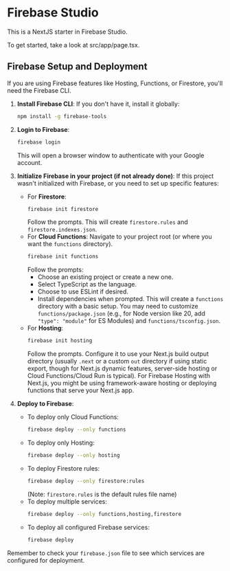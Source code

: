 # Firebase Studio

This is a NextJS starter in Firebase Studio.

To get started, take a look at src/app/page.tsx.

## Firebase Setup and Deployment

If you are using Firebase features like Hosting, Functions, or Firestore, you'll need the Firebase CLI.

1.  **Install Firebase CLI**:
    If you don't have it, install it globally:
    ```bash
    npm install -g firebase-tools
    ```

2.  **Login to Firebase**:
    ```bash
    firebase login
    ```
    This will open a browser window to authenticate with your Google account.

3.  **Initialize Firebase in your project (if not already done)**:
    If this project wasn't initialized with Firebase, or you need to set up specific features:
    *   For **Firestore**:
        ```bash
        firebase init firestore
        ```
        Follow the prompts. This will create `firestore.rules` and `firestore.indexes.json`.
    *   For **Cloud Functions**:
        Navigate to your project root (or where you want the `functions` directory).
        ```bash
        firebase init functions
        ```
        Follow the prompts:
        - Choose an existing project or create a new one.
        - Select TypeScript as the language.
        - Choose to use ESLint if desired.
        - Install dependencies when prompted.
        This will create a `functions` directory with a basic setup. You may need to customize `functions/package.json` (e.g., for Node version like 20, add `"type": "module"` for ES Modules) and `functions/tsconfig.json`.
    *   For **Hosting**:
        ```bash
        firebase init hosting
        ```
        Follow the prompts. Configure it to use your Next.js build output directory (usually `.next` or a custom `out` directory if using static export, though for Next.js dynamic features, server-side hosting or Cloud Functions/Cloud Run is typical). For Firebase Hosting with Next.js, you might be using framework-aware hosting or deploying functions that serve your Next.js app.

4.  **Deploy to Firebase**:
    *   To deploy only Cloud Functions:
        ```bash
        firebase deploy --only functions
        ```
    *   To deploy only Hosting:
        ```bash
        firebase deploy --only hosting
        ```
    *   To deploy Firestore rules:
        ```bash
        firebase deploy --only firestore:rules
        ```
        (Note: `firestore.rules` is the default rules file name)
    *   To deploy multiple services:
        ```bash
        firebase deploy --only functions,hosting,firestore
        ```
    *   To deploy all configured Firebase services:
        ```bash
        firebase deploy
        ```

Remember to check your `firebase.json` file to see which services are configured for deployment.
